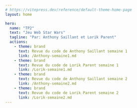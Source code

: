 ```yaml
---
# https://vitepress.dev/reference/default-theme-home-page
layout: home

hero:
  name: "TP2"
  text: "Jeu Web Star Wars"
  tagline: "Par: Anthony Saillant et Lorik Parent"
  actions:
    - theme: brand
      text: Revue du code de Anthony Saillant semaine 1
      link: /Anthony-semaine1.md
    - theme: brand
      text: Revue du code de Lorik Parent semaine 1
      link: /Lorik-semaine1.md
    - theme: brand
      text: Revue du code de Anthony Saillant semaine 2
      link: /Anthony-semaine2.md
    - theme: brand
      text: Revue du code de Lorik Parent semaine 2
      link: /Lorik-semaine2.md
---
```


